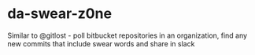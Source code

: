 # da-swear-z0ne
Similar to @gitlost - poll bitbucket repositories in an organization, find any new commits that include swear words and share in slack
